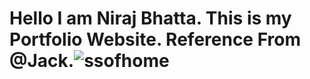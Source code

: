 <h1>Hello I am Niraj Bhatta. This is my Portfolio Website. Reference From @Jack.</h1?

![ssofhome](https://user-images.githubusercontent.com/79129703/213086907-1c960ef1-3fdf-4582-919e-3fbfa6c19d9b.png)
